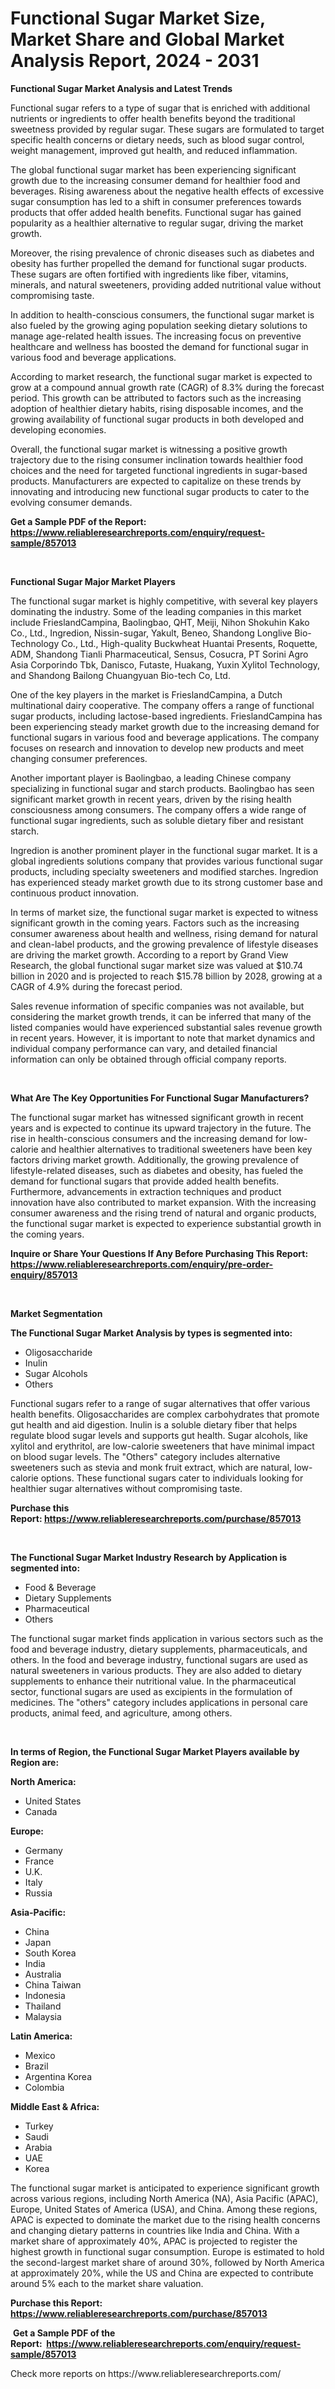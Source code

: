 <p><h1>Functional Sugar Market Size, Market Share and Global Market Analysis Report, 2024 - 2031</h1></p><p><strong>Functional Sugar Market Analysis and Latest Trends</strong></p>
<p><p>Functional sugar refers to a type of sugar that is enriched with additional nutrients or ingredients to offer health benefits beyond the traditional sweetness provided by regular sugar. These sugars are formulated to target specific health concerns or dietary needs, such as blood sugar control, weight management, improved gut health, and reduced inflammation.</p><p>The global functional sugar market has been experiencing significant growth due to the increasing consumer demand for healthier food and beverages. Rising awareness about the negative health effects of excessive sugar consumption has led to a shift in consumer preferences towards products that offer added health benefits. Functional sugar has gained popularity as a healthier alternative to regular sugar, driving the market growth.</p><p>Moreover, the rising prevalence of chronic diseases such as diabetes and obesity has further propelled the demand for functional sugar products. These sugars are often fortified with ingredients like fiber, vitamins, minerals, and natural sweeteners, providing added nutritional value without compromising taste.</p><p>In addition to health-conscious consumers, the functional sugar market is also fueled by the growing aging population seeking dietary solutions to manage age-related health issues. The increasing focus on preventive healthcare and wellness has boosted the demand for functional sugar in various food and beverage applications.</p><p>According to market research, the functional sugar market is expected to grow at a compound annual growth rate (CAGR) of 8.3% during the forecast period. This growth can be attributed to factors such as the increasing adoption of healthier dietary habits, rising disposable incomes, and the growing availability of functional sugar products in both developed and developing economies.</p><p>Overall, the functional sugar market is witnessing a positive growth trajectory due to the rising consumer inclination towards healthier food choices and the need for targeted functional ingredients in sugar-based products. Manufacturers are expected to capitalize on these trends by innovating and introducing new functional sugar products to cater to the evolving consumer demands.</p></p>
<p><strong>Get a Sample PDF of the Report:&nbsp; <a href="https://www.reliableresearchreports.com/enquiry/request-sample/857013">https://www.reliableresearchreports.com/enquiry/request-sample/857013</a></strong></p>
<p>&nbsp;</p>
<p><strong>Functional Sugar Major Market Players</strong></p>
<p><p>The functional sugar market is highly competitive, with several key players dominating the industry. Some of the leading companies in this market include FrieslandCampina, Baolingbao, QHT, Meiji, Nihon Shokuhin Kako Co., Ltd., Ingredion, Nissin-sugar, Yakult, Beneo, Shandong Longlive Bio-Technology Co., Ltd., High-quality Buckwheat Huantai Presents, Roquette, ADM, Shandong Tianli Pharmaceutical, Sensus, Cosucra, PT Sorini Agro Asia Corporindo Tbk, Danisco, Futaste, Huakang, Yuxin Xylitol Technology, and Shandong Bailong Chuangyuan Bio-tech Co, Ltd.</p><p>One of the key players in the market is FrieslandCampina, a Dutch multinational dairy cooperative. The company offers a range of functional sugar products, including lactose-based ingredients. FrieslandCampina has been experiencing steady market growth due to the increasing demand for functional sugars in various food and beverage applications. The company focuses on research and innovation to develop new products and meet changing consumer preferences.</p><p>Another important player is Baolingbao, a leading Chinese company specializing in functional sugar and starch products. Baolingbao has seen significant market growth in recent years, driven by the rising health consciousness among consumers. The company offers a wide range of functional sugar ingredients, such as soluble dietary fiber and resistant starch.</p><p>Ingredion is another prominent player in the functional sugar market. It is a global ingredients solutions company that provides various functional sugar products, including specialty sweeteners and modified starches. Ingredion has experienced steady market growth due to its strong customer base and continuous product innovation.</p><p>In terms of market size, the functional sugar market is expected to witness significant growth in the coming years. Factors such as the increasing consumer awareness about health and wellness, rising demand for natural and clean-label products, and the growing prevalence of lifestyle diseases are driving the market growth. According to a report by Grand View Research, the global functional sugar market size was valued at $10.74 billion in 2020 and is projected to reach $15.78 billion by 2028, growing at a CAGR of 4.9% during the forecast period.</p><p>Sales revenue information of specific companies was not available, but considering the market growth trends, it can be inferred that many of the listed companies would have experienced substantial sales revenue growth in recent years. However, it is important to note that market dynamics and individual company performance can vary, and detailed financial information can only be obtained through official company reports.</p></p>
<p>&nbsp;</p>
<p><strong>What Are The Key Opportunities For Functional Sugar Manufacturers?</strong></p>
<p><p>The functional sugar market has witnessed significant growth in recent years and is expected to continue its upward trajectory in the future. The rise in health-conscious consumers and the increasing demand for low-calorie and healthier alternatives to traditional sweeteners have been key factors driving market growth. Additionally, the growing prevalence of lifestyle-related diseases, such as diabetes and obesity, has fueled the demand for functional sugars that provide added health benefits. Furthermore, advancements in extraction techniques and product innovation have also contributed to market expansion. With the increasing consumer awareness and the rising trend of natural and organic products, the functional sugar market is expected to experience substantial growth in the coming years.</p></p>
<p><strong>Inquire or Share Your Questions If Any Before Purchasing This Report: <a href="https://www.reliableresearchreports.com/enquiry/pre-order-enquiry/857013">https://www.reliableresearchreports.com/enquiry/pre-order-enquiry/857013</a></strong></p>
<p>&nbsp;</p>
<p><strong>Market Segmentation</strong></p>
<p><strong>The Functional Sugar Market Analysis by types is segmented into:</strong></p>
<p><ul><li>Oligosaccharide</li><li>Inulin</li><li>Sugar Alcohols</li><li>Others</li></ul></p>
<p><p>Functional sugars refer to a range of sugar alternatives that offer various health benefits. Oligosaccharides are complex carbohydrates that promote gut health and aid digestion. Inulin is a soluble dietary fiber that helps regulate blood sugar levels and supports gut health. Sugar alcohols, like xylitol and erythritol, are low-calorie sweeteners that have minimal impact on blood sugar levels. The "Others" category includes alternative sweeteners such as stevia and monk fruit extract, which are natural, low-calorie options. These functional sugars cater to individuals looking for healthier sugar alternatives without compromising taste.</p></p>
<p><strong>Purchase this Report:&nbsp;<a href="https://www.reliableresearchreports.com/purchase/857013">https://www.reliableresearchreports.com/purchase/857013</a></strong></p>
<p>&nbsp;</p>
<p><strong>The Functional Sugar Market Industry Research by Application is segmented into:</strong></p>
<p><ul><li>Food & Beverage</li><li>Dietary Supplements</li><li>Pharmaceutical</li><li>Others</li></ul></p>
<p><p>The functional sugar market finds application in various sectors such as the food and beverage industry, dietary supplements, pharmaceuticals, and others. In the food and beverage industry, functional sugars are used as natural sweeteners in various products. They are also added to dietary supplements to enhance their nutritional value. In the pharmaceutical sector, functional sugars are used as excipients in the formulation of medicines. The "others" category includes applications in personal care products, animal feed, and agriculture, among others.</p></p>
<p>&nbsp;</p>
<p><strong>In terms of Region, the Functional Sugar Market Players available by Region are:</strong></p>
<p>
    <p> <strong> North America: </strong>
        <ul>
            <li>United States</li>
            <li>Canada</li>
        </ul>
        </p> 
    <p> <strong> Europe: </strong>
        <ul>
            <li>Germany</li>
            <li>France</li>
            <li>U.K.</li>
            <li>Italy</li>
            <li>Russia</li>
        </ul>
        </p> 
    <p> <strong> Asia-Pacific: </strong>
        <ul>
            <li>China</li>
            <li>Japan</li>
            <li>South Korea</li>
            <li>India</li>
            <li>Australia</li>
            <li>China Taiwan</li>
            <li>Indonesia</li>
            <li>Thailand</li>
            <li>Malaysia</li>
        </ul>
        </p> 
    <p> <strong> Latin America: </strong>
        <ul>
            <li>Mexico</li>
            <li>Brazil</li>
            <li>Argentina Korea</li>
            <li>Colombia</li>
        </ul>
        </p> 
    <p> <strong> Middle East & Africa: </strong>
        <ul>
            <li>Turkey</li>
            <li>Saudi</li>
            <li>Arabia</li>
            <li>UAE</li>
            <li>Korea</li>
        </ul>
    </p>
    </p>
<p><p>The functional sugar market is anticipated to experience significant growth across various regions, including North America (NA), Asia Pacific (APAC), Europe, United States of America (USA), and China. Among these regions, APAC is expected to dominate the market due to the rising health concerns and changing dietary patterns in countries like India and China. With a market share of approximately 40%, APAC is projected to register the highest growth in functional sugar consumption. Europe is estimated to hold the second-largest market share of around 30%, followed by North America at approximately 20%, while the US and China are expected to contribute around 5% each to the market share valuation.</p></p>
<p><strong>Purchase this Report: <a href="https://www.reliableresearchreports.com/purchase/857013">https://www.reliableresearchreports.com/purchase/857013</a></strong></p>
<p>&nbsp;<strong>Get a Sample PDF of the Report:&nbsp;&nbsp;<a href="https://www.reliableresearchreports.com/enquiry/request-sample/857013">https://www.reliableresearchreports.com/enquiry/request-sample/857013</a></strong></p>
<p><strong></strong></p>
<p>Check more reports on https://www.reliableresearchreports.com/</p>
